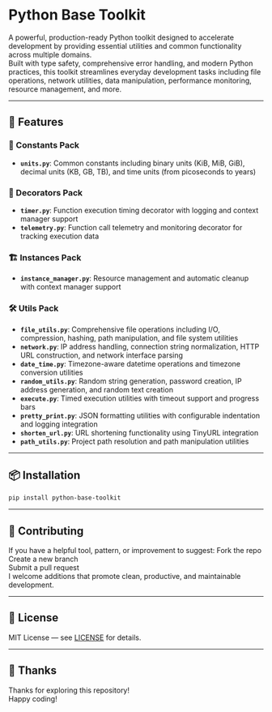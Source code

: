 # Python Base Toolkit
A powerful, production-ready Python toolkit designed to accelerate development by providing essential utilities and common functionality across multiple domains. <br>
Built with type safety, comprehensive error handling, and modern Python practices, this toolkit streamlines everyday development tasks including file operations, network utilities, data manipulation, performance monitoring, resource management, and more.

---

## 🚀 Features

### 📏 Constants Pack
- **`units.py`**: Common constants including binary units (KiB, MiB, GiB), decimal units (KB, GB, TB), and time units (from picoseconds to years)

### 🎯 Decorators Pack
- **`timer.py`**: Function execution timing decorator with logging and context manager support
- **`telemetry.py`**: Function call telemetry and monitoring decorator for tracking execution data

### 🏗️ Instances Pack
- **`instance_manager.py`**: Resource management and automatic cleanup with context manager support

### 🛠️ Utils Pack
- **`file_utils.py`**: Comprehensive file operations including I/O, compression, hashing, path manipulation, and file system utilities
- **`network.py`**: IP address handling, connection string normalization, HTTP URL construction, and network interface parsing
- **`date_time.py`**: Timezone-aware datetime operations and timezone conversion utilities
- **`random_utils.py`**: Random string generation, password creation, IP address generation, and random text creation
- **`execute.py`**: Timed execution utilities with timeout support and progress bars
- **`pretty_print.py`**: JSON formatting utilities with configurable indentation and logging integration
- **`shorten_url.py`**: URL shortening functionality using TinyURL integration
- **`path_utils.py`**: Project path resolution and path manipulation utilities

---

## 📦 Installation

```bash
pip install python-base-toolkit
```

---

## 🤝 Contributing
If you have a helpful tool, pattern, or improvement to suggest:
Fork the repo <br>
Create a new branch <br>
Submit a pull request <br>
I welcome additions that promote clean, productive, and maintainable development. <br>

---

## 📄 License
MIT License — see [LICENSE](LICENSE) for details.

---

## 🙏 Thanks
Thanks for exploring this repository! <br>
Happy coding! <br>
